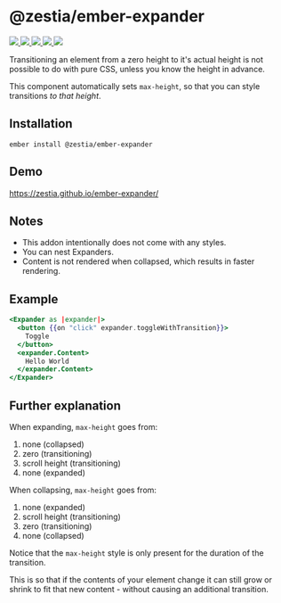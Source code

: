 # @zestia/ember-expander

<p>
  <a href="http://travis-ci.org/zestia/ember-expander">
    <img src="https://travis-ci.org/zestia/ember-expander.svg?branch=master">
  </a>

  <a href="https://david-dm.org/zestia/ember-expander#badge-embed">
    <img src="https://david-dm.org/zestia/ember-expander.svg">
  </a>

  <a href="https://david-dm.org/zestia/ember-expander#dev-badge-embed">
    <img src="https://david-dm.org/zestia/ember-expander/dev-status.svg">
  </a>

  <a href="https://emberobserver.com/addons/@zestia/ember-expander">
    <img src="https://emberobserver.com/badges/-zestia-ember-expander.svg">
  </a>

  <img src="https://img.shields.io/badge/Ember-%3E%3D%203.16-brightgreen">
</p>

Transitioning an element from a zero height to it's actual height is not possible to do with pure CSS, unless you know the height in advance.

This component automatically sets `max-height`, so that you can style transitions _to that height_.

## Installation

```
ember install @zestia/ember-expander
```

## Demo

https://zestia.github.io/ember-expander/

## Notes

- This addon intentionally does not come with any styles.
- You can nest Expanders.
- Content is not rendered when collapsed, which results in faster rendering.

## Example

```handlebars
<Expander as |expander|>
  <button {{on "click" expander.toggleWithTransition}}>
    Toggle
  </button>
  <expander.Content>
    Hello World
  </expander.Content>
</Expander>
```

## Further explanation

When expanding, `max-height` goes from:

1. none (collapsed)
2. zero (transitioning)
3. scroll height (transitioning)
4. none (expanded)

When collapsing, `max-height` goes from:

1. none (expanded)
2. scroll height (transitioning)
3. zero (transitioning)
4. none (collapsed)

Notice that the `max-height` style is only present for the duration of the transition.

This is so that if the contents of your element change it can still grow or shrink to fit that new content - without causing an additional transition.
